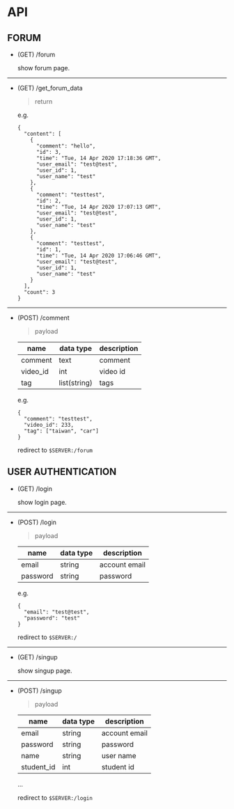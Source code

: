 # API

## FORUM

- (GET) /forum

    show forum page.
---
- (GET) /get_forum_data
    > return

    e.g.
    ```
    {
      "content": [
        {
          "comment": "hello",
          "id": 3,
          "time": "Tue, 14 Apr 2020 17:18:36 GMT",
          "user_email": "test@test",
          "user_id": 1,
          "user_name": "test"
        },
        {
          "comment": "testtest",
          "id": 2,
          "time": "Tue, 14 Apr 2020 17:07:13 GMT",
          "user_email": "test@test",
          "user_id": 1,
          "user_name": "test"
        },
        {
          "comment": "testtest",
          "id": 1,
          "time": "Tue, 14 Apr 2020 17:06:46 GMT",
          "user_email": "test@test",
          "user_id": 1,
          "user_name": "test"
        }
      ],
      "count": 3
    }
    ```
---
- (POST) /comment

    > payload
    
    | name | data type | description |
    | ------ | ------ | ------ |
    | comment | text | comment |
    | video_id | int | video id |
    | tag | list(string) | tags |

    e.g.
    ```
    {
      "comment": "testtest",
      "video_id": 233,
      "tag": ["taiwan", "car"]
    }
    ```
    
    redirect to `$SERVER:/forum`
    

## USER AUTHENTICATION

- (GET) /login

    show login page.
---
- (POST) /login
    > payload

    | name | data type | description |
    | ------ | ------ | ------ |
    | email | string | account email |
    | password | string | password |
    
    e.g.
    ```
    {
      "email": "test@test",
      "password": "test"
    }
    ```
    redirect to `$SERVER:/`
---
- (GET) /singup

    show singup page.
---
- (POST) /singup
    > payload

    | name | data type | description |
    | ------ | ------ | ------ |
    | email | string | account email |
    | password | string | password |
    | name | string | user name |
    | student_id | int | student id |
    ...

    redirect to `$SERVER:/login`

